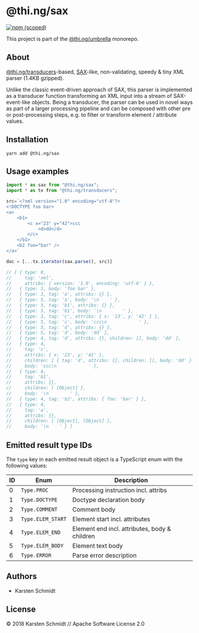 # @thi.ng/sax

[![npm (scoped)](https://img.shields.io/npm/v/@thi.ng/sax.svg)](https://www.npmjs.com/package/@thi.ng/sax)

This project is part of the
[@thi.ng/umbrella](https://github.com/thi-ng/umbrella/) monorepo.

## About

[@thi.ng/transducers](https://github.com/thi-ng/umbrella/tree/master/packages/transducers)-based,
[SAX](https://en.wikipedia.org/wiki/Simple_API_for_XML)-like,
non-validating, speedy & tiny XML parser (1.4KB gzipped).

Unlike the classic event-driven approach of SAX, this parser is
implemented as a transducer function transforming an XML input into a
stream of SAX-event-like objects. Being a transducer, the parser can be
used in novel ways as part of a larger processing pipeline and can be
composed with other pre or post-processing steps, e.g. to filter or
transform element / attribute values.

## Installation

```
yarn add @thi.ng/sax
```

## Usage examples

```ts
import * as sax from "@thi.ng/sax";
import * as tx from "@thi.ng/transducers";

src=`<?xml version="1.0" encoding="utf-8"?>
<!DOCTYPE foo bar>
<a>
    <b1>
        <c x="23" y="42">ccc
            <d>dd</d>
        </c>
    </b1>
    <b2 foo="bar" />
</a>`

doc = [...tx.iterator(sax.parse(), src)]

// [ { type: 0,
//     tag: 'xml',
//     attribs: { version: '1.0', encoding: 'utf-8' } },
//   { type: 1, body: 'foo bar' },
//   { type: 3, tag: 'a', attribs: {} },
//   { type: 5, tag: 'a', body: '\n    ' },
//   { type: 3, tag: 'b1', attribs: {} },
//   { type: 5, tag: 'b1', body: '\n        ' },
//   { type: 3, tag: 'c', attribs: { x: '23', y: '42' } },
//   { type: 5, tag: 'c', body: 'ccc\n            ' },
//   { type: 3, tag: 'd', attribs: {} },
//   { type: 5, tag: 'd', body: 'dd' },
//   { type: 4, tag: 'd', attribs: {}, children: [], body: 'dd' },
//   { type: 4,
//     tag: 'c',
//     attribs: { x: '23', y: '42' },
//     children: [ { tag: 'd', attribs: {}, children: [], body: 'dd' } ],
//     body: 'ccc\n            ' },
//   { type: 4,
//     tag: 'b1',
//     attribs: {},
//     children: [ [Object] ],
//     body: '\n        ' },
//   { type: 4, tag: 'b2', attribs: { foo: 'bar' } },
//   { type: 4,
//     tag: 'a',
//     attribs: {},
//     children: [ [Object], [Object] ],
//     body: '\n    ' } ]
```

## Emitted result type IDs

The `type` key in each emitted result object is a TypeScript enum with the following values:

| ID | Enum              | Description                                   |
|----|-------------------|-----------------------------------------------|
| 0  | `Type.PROC`       | Processing instruction incl. attribs          |
| 1  | `Type.DOCTYPE`    | Doctype declaration  body                     |
| 2  | `Type.COMMENT`    | Comment body                                  |
| 3  | `Type.ELEM_START` | Element start incl. attributes                |
| 4  | `Type.ELEM_END`   | Element end incl. attributes, body & children |
| 5  | `Type.ELEM_BODY`  | Element text body                             |
| 6  | `Type.ERROR`      | Parse error description                       |

## Authors

- Karsten Schmidt

## License

&copy; 2018 Karsten Schmidt // Apache Software License 2.0
